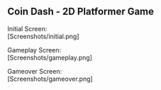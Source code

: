 ## Coin Dash - 2D Platformer Game

Initial Screen:  
[Screenshots/initial.png]

Gameplay Screen:  
[Screenshots/gameplay.png]

Gameover Screen:  
[Screenshots/gameover.png]
